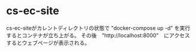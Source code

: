 # cs-ec-site

cs-ec-siteがカレントディレクトリの状態で
"docker-compose up -d" を実行するとコンテナが立ち上がる。
その後　"http://localhost:8000"　にアクセスするとウェブページが表示される。